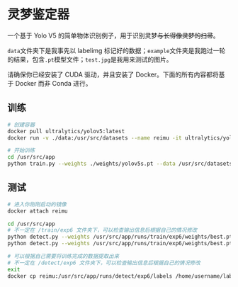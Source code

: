 # 灵梦鉴定器

一个基于 Yolo V5 的简单物体识别例子，用于识别灵梦~~与长得像灵梦的扫帚~~。

`data`文件夹下是我事先以 labelimg 标记好的数据；`example`文件夹是我跑过一轮的结果，包含`.pt`模型文件；`test.jpg`是我用来测试的图片。

请确保你已经安装了 CUDA 驱动，并且安装了 Docker。下面的所有内容都将基于 Docker 而非 Conda 进行。

## 训练

```bash
# 创建容器
docker pull ultralytics/yolov5:latest
docker run -v ./data:/usr/src/datasets --name reimu -it ultralytics/yolov5:latest bash

# 开始训练
cd /usr/src/app
python train.py --weights ./weights/yolov5s.pt --data /usr/src/datasets/data.yaml --batch-size 8
```

## 测试

```bash
# 进入你刚刚启动的镜像
docker attach reimu

cd /usr/src/app
# 不一定在 /train/exp6 文件夹下，可以检查输出信息后根据自己的情况修改
python detect.py --weights /usr/src/app/runs/train/exp6/weights/best.pt --source /usr/src/datasets/test.jpg
python detect.py --weights /usr/src/app/runs/train/exp6/weights/best.pt --source /usr/src/datasets/images/val

# 可以根据自己需要将训练完成的数据提取出来
# 不一定在 /detect/exp6 文件夹下，可以检查输出信息后根据自己的情况修改
exit
docker cp reimu:/usr/src/app/runs/detect/exp6/labels /home/username/labels
```
